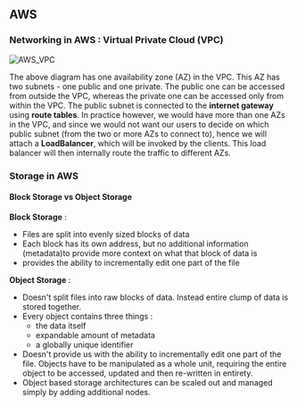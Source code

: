 ## AWS

### Networking in AWS : Virtual Private Cloud (VPC)  
![AWS_VPC](https://user-images.githubusercontent.com/13499858/100495890-ba367d80-3175-11eb-8b89-acfee86e3421.png)

The above diagram has one availability zone (AZ) in the VPC. This AZ has two subnets - one public and one private. The public one can be accessed from outside the VPC, whereas the private one can be accessed only from within the VPC. The public subnet is connected to the **internet gateway** using **route tables**. In practice however, we would have more than one AZs in the VPC, and since we would not want our users to decide on which public subnet (from the two or more AZs to connect to), hence we will attach a **LoadBalancer**, which will be invoked by the clients. This load balancer will then internally route the traffic to different AZs.

### Storage in AWS   
#### Block Storage vs Object Storage   
**Block Storage** :    
 * Files are split into evenly sized blocks of data
 * Each block has its own address, but no additional information (metadata)to provide more context on what that block of data is
 * provides the ability to incrementally edit one part of the file  
 
**Object Storage** :     
 * Doesn't split files into raw blocks of data. Instead entire clump of data is stored together.
 * Every object contains three things :    
   * the data itself
   * expandable amount of metadata
   * a globally unique identifier
 * Doesn't provide us with the ability to incrementally edit one part of the file. Objects have to be manipulated as a whole unit, requiring the entire object to be accessed, updated and then re-written in entirety.
 * Object based storage architectures can be scaled out and managed simply by adding additional nodes.
